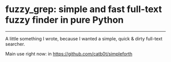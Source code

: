# fuzzy_grep: simple and fast full-text fuzzy finder in pure Python

---

A little something I wrote, because I wanted a simple, quick & dirty full-text searcher.

Main use right now: in https://github.com/catb0t/simpleforth